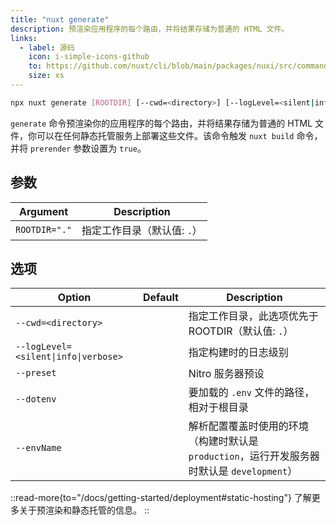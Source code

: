 ```yaml
---
title: "nuxt generate"
description: 预渲染应用程序的每个路由，并将结果存储为普通的 HTML 文件。
links:
  - label: 源码
    icon: i-simple-icons-github
    to: https://github.com/nuxt/cli/blob/main/packages/nuxi/src/commands/generate.ts
    size: xs
---
```


<!--generate-cmd-->
```bash [Terminal]
npx nuxt generate [ROOTDIR] [--cwd=<directory>] [--logLevel=<silent|info|verbose>] [--preset] [--dotenv] [--envName]
```
<!--/generate-cmd-->

`generate` 命令预渲染你的应用程序的每个路由，并将结果存储为普通的 HTML 文件，你可以在任何静态托管服务上部署这些文件。该命令触发 `nuxt build` 命令，并将 `prerender` 参数设置为 `true`。

## 参数

<!--generate-args-->
Argument | Description
--- | ---
`ROOTDIR="."` | 指定工作目录（默认值: `.`）
<!--/generate-args-->

## 选项

<!--generate-opts-->
Option | Default | Description
--- | --- | ---
`--cwd=<directory>` |  | 指定工作目录，此选项优先于 ROOTDIR（默认值: `.`）
`--logLevel=<silent\|info\|verbose>` |  | 指定构建时的日志级别
`--preset` |  | Nitro 服务器预设
`--dotenv` |  | 要加载的 `.env` 文件的路径，相对于根目录
`--envName` |  | 解析配置覆盖时使用的环境（构建时默认是 `production`，运行开发服务器时默认是 `development`）
<!--/generate-opts-->

::read-more{to="/docs/getting-started/deployment#static-hosting"}
了解更多关于预渲染和静态托管的信息。
::

